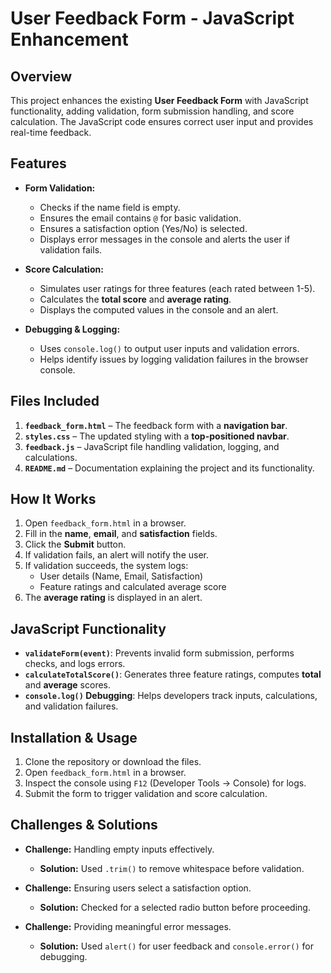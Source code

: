 # User Feedback Form - JavaScript Enhancement

## Overview
This project enhances the existing **User Feedback Form** with JavaScript functionality, adding validation, form submission handling, and score calculation. The JavaScript code ensures correct user input and provides real-time feedback.

## Features
- **Form Validation:**
  - Checks if the name field is empty.
  - Ensures the email contains `@` for basic validation.
  - Ensures a satisfaction option (Yes/No) is selected.
  - Displays error messages in the console and alerts the user if validation fails.

- **Score Calculation:**
  - Simulates user ratings for three features (each rated between 1-5).
  - Calculates the **total score** and **average rating**.
  - Displays the computed values in the console and an alert.

- **Debugging & Logging:**
  - Uses `console.log()` to output user inputs and validation errors.
  - Helps identify issues by logging validation failures in the browser console.

## Files Included
1. **`feedback_form.html`** – The feedback form with a **navigation bar**.
2. **`styles.css`** – The updated styling with a **top-positioned navbar**.
3. **`feedback.js`** – JavaScript file handling validation, logging, and calculations.
4. **`README.md`** – Documentation explaining the project and its functionality.

## How It Works
1. Open `feedback_form.html` in a browser.
2. Fill in the **name**, **email**, and **satisfaction** fields.
3. Click the **Submit** button.
4. If validation fails, an alert will notify the user.
5. If validation succeeds, the system logs:
   - User details (Name, Email, Satisfaction)
   - Feature ratings and calculated average score
6. The **average rating** is displayed in an alert.

## JavaScript Functionality
- **`validateForm(event)`**: Prevents invalid form submission, performs checks, and logs errors.
- **`calculateTotalScore()`**: Generates three feature ratings, computes **total** and **average** scores.
- **`console.log()` Debugging**: Helps developers track inputs, calculations, and validation failures.

## Installation & Usage
1. Clone the repository or download the files.
2. Open `feedback_form.html` in a browser.
3. Inspect the console using `F12` (Developer Tools → Console) for logs.
4. Submit the form to trigger validation and score calculation.

## Challenges & Solutions
- **Challenge:** Handling empty inputs effectively.
  - **Solution:** Used `.trim()` to remove whitespace before validation.
  
- **Challenge:** Ensuring users select a satisfaction option.
  - **Solution:** Checked for a selected radio button before proceeding.

- **Challenge:** Providing meaningful error messages.
  - **Solution:** Used `alert()` for user feedback and `console.error()` for debugging.


